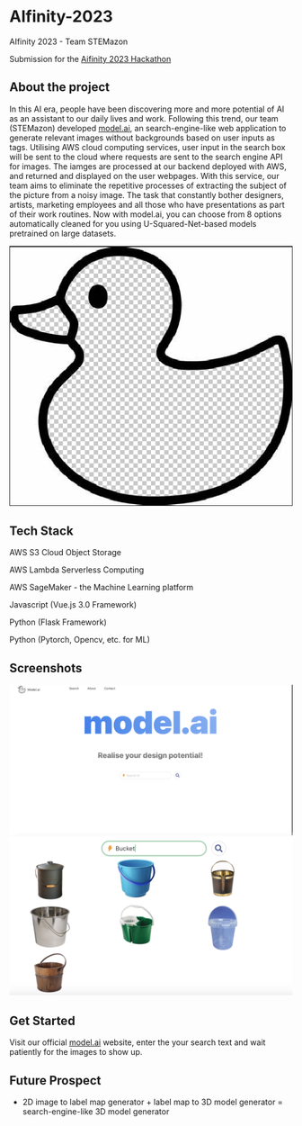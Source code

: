 # AIfinity-2023
AIfinity 2023 - Team STEMazon

Submission for the [Aifinity 2023 Hackathon](https://aifinity-2023.devpost.com)

## About the project

In this AI era, people have been discovering more and more potential of AI as an assistant to our daily lives and work. Following this trend, our team (STEMazon) developed [model.ai](https://devpost.com/software/stemazon-tba), an search-engine-like web application to generate relevant images without backgrounds based on user inputs as tags. Utilising AWS cloud computing services, user input in the search box will be sent to the cloud where requests are sent to the search engine API for images. The iamges are processed at our backend deployed with AWS, and returned and displayed on the user webpages. With this service, our team aims to eliminate the repetitive processes of extracting the subject of the picture from a noisy image. The task that constantly bother designers, artists, marketing employees and all those who have presentations as part of their work routines. Now with model.ai, you can choose from 8 options automatically cleaned for you using U-Squared-Net-based models pretrained on large datasets.

<p align='center'>
<img src='images/ducklogo.png' width=800>
</p>

## Tech Stack

AWS S3 Cloud Object Storage

AWS Lambda Serverless Computing

AWS SageMaker - the Machine Learning platform

Javascript (Vue.js 3.0 Framework)

Python (Flask Framework)

Python (Pytorch, Opencv, etc. for ML)

## Screenshots

![Home](images/Home.png)
![Bucket](images/Bucket.png) 

## Get Started

Visit our official [model.ai](http://stemazon-s3.s3-website-ap-southeast-1.amazonaws.com) website, enter the your search text and wait patiently for the images to show up.

## Future Prospect

* 2D image to label map generator + label map to 3D model generator = search-engine-like 3D model generator

